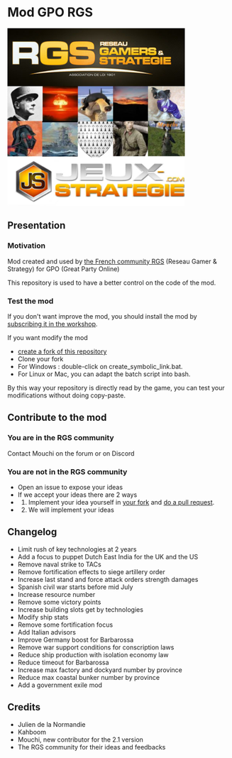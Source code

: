 # Mod GPO RGS

<img src="/thumb.jpg" data-canonical-src="/thumb.jpg" alt="Description image of the mod" width="400" height="400" />

## Presentation

### Motivation
Mod created and used by [the French community RGS](http://forum.reseau-js.com/forum/501-hearts-of-iron-4-organisation-de-parties-multijoueurs-gpo/) (Reseau Gamer & Strategy) for GPO (Great Party Online)

This repository is used to have a better control on the code of the mod.

### Test the mod

If you don't want improve the mod, you should install the mod by [subscribing it in the workshop](https://steamcommunity.com/sharedfiles/filedetails/?id=1561792181).

If you want modify the mod
- [create a fork of this repository](https://help.github.com/articles/fork-a-repo/)
- Clone your fork
- For Windows : double-click on create_symbolic_link.bat.
- For Linux or Mac, you can adapt the batch script into bash.

By this way your repository is directly read by the game, you can test your modifications without doing copy-paste.

## Contribute to the mod

### You are in the RGS community

Contact Mouchi on the forum or on Discord

### You are not in the RGS community

- Open an issue to expose your ideas
- If we accept your ideas there are 2 ways
- 1) Implement your idea yourself in [your fork](https://help.github.com/articles/fork-a-repo/) and [do a pull request](https://help.github.com/articles/creating-a-pull-request-from-a-fork/).
- 2) We will implement your ideas


## Changelog

- Limit rush of key technologies at 2 years
- Add a focus to puppet Dutch East India for the UK and the US
- Remove naval strike to TACs
- Remove fortification effects to siege artillery order
- Increase last stand and force attack orders strength damages
- Spanish civil war starts before mid July
- Increase resource number
- Remove some victory points
- Increase building slots get by technologies
- Modify ship stats
- Remove some fortification focus
- Add Italian advisors
- Improve Germany boost for Barbarossa
- Remove war support conditions for conscription laws
- Reduce ship production with isolation economy law
- Reduce timeout for Barbarossa
- Increase max factory and dockyard number by province
- Reduce max coastal bunker number by province
- Add a government exile mod

## Credits

- Julien de la Normandie
- Kahboom
- Mouchi, new contributor for the 2.1 version
- The RGS community for their ideas and feedbacks
